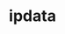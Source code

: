 ---
codehost: https://github.com/ipdata
logohandle: ipdataco
sort: ipdata
title: ipdata
twitter: https://x.com/ipdata_co
website: https://ipdata.co/
---